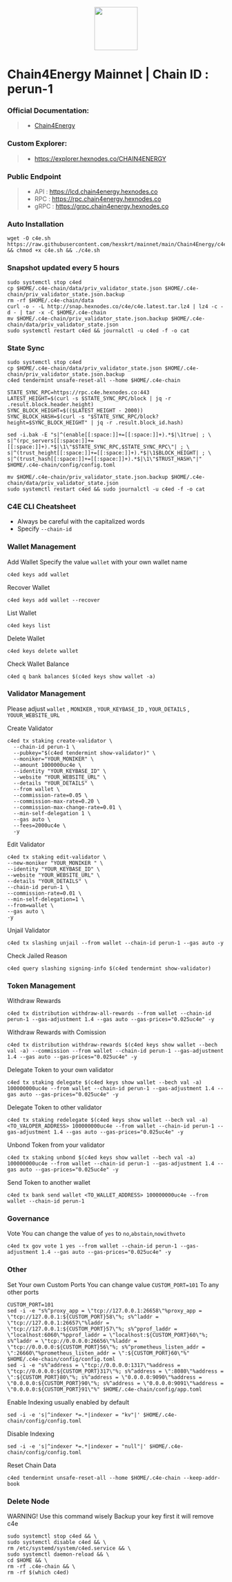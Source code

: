 <p align="center">
  <img height="100" height="auto" src="https://github.com/hexskrt/logos/blob/main/c4e.jpg?raw=true">
</p>

# Chain4Energy Mainnet | Chain ID : perun-1

### Official Documentation:
>- [Chain4Energy](https://docs.c4e.io/validatorsGuide/mainnet/system-preparation.html)

### Custom Explorer:
>-  https://explorer.hexnodes.co/CHAIN4ENERGY

### Public Endpoint

>- API : https://lcd.chain4energy.hexnodes.co
>- RPC : https://rpc.chain4energy.hexnodes.co
>- gRPC : https://grpc.chain4energy.hexnodes.co

### Auto Installation
```
wget -O c4e.sh https://raw.githubusercontent.com/hexskrt/mainnet/main/Chain4Energy/c4e.sh && chmod +x c4e.sh && ./c4e.sh
```

### Snapshot updated every 5 hours

```
sudo systemctl stop c4ed
cp $HOME/.c4e-chain/data/priv_validator_state.json $HOME/.c4e-chain/priv_validator_state.json.backup
rm -rf $HOME/.c4e-chain/data
curl -o - -L http://snap.hexnodes.co/c4e/c4e.latest.tar.lz4 | lz4 -c -d - | tar -x -C $HOME/.c4e-chain
mv $HOME/.c4e-chain/priv_validator_state.json.backup $HOME/.c4e-chain/data/priv_validator_state.json
sudo systemctl restart c4ed && journalctl -u c4ed -f -o cat
```


### State Sync

```
sudo systemctl stop c4ed
cp $HOME/.c4e-chain/data/priv_validator_state.json $HOME/.c4e-chain/priv_validator_state.json.backup
c4ed tendermint unsafe-reset-all --home $HOME/.c4e-chain

STATE_SYNC_RPC=https://rpc.c4e.hexnodes.co:443
LATEST_HEIGHT=$(curl -s $STATE_SYNC_RPC/block | jq -r .result.block.header.height)
SYNC_BLOCK_HEIGHT=$(($LATEST_HEIGHT - 2000))
SYNC_BLOCK_HASH=$(curl -s "$STATE_SYNC_RPC/block?height=$SYNC_BLOCK_HEIGHT" | jq -r .result.block_id.hash)

sed -i.bak -E "s|^(enable[[:space:]]+=[[:space:]]+).*$|\1true| ; \
s|^(rpc_servers[[:space:]]+=[[:space:]]+).*$|\1\"$STATE_SYNC_RPC,$STATE_SYNC_RPC\"| ; \
s|^(trust_height[[:space:]]+=[[:space:]]+).*$|\1$BLOCK_HEIGHT| ; \
s|^(trust_hash[[:space:]]+=[[:space:]]+).*$|\1\"$TRUST_HASH\"|" $HOME/.c4e-chain/config/config.toml

mv $HOME/.c4e-chain/priv_validator_state.json.backup $HOME/.c4e-chain/data/priv_validator_state.json
sudo systemctl restart c4ed && sudo journalctl -u c4ed -f -o cat
```

### C4E CLI Cheatsheet

- Always be careful with the capitalized words
- Specify `--chain-id`

### Wallet Management

Add Wallet
Specify the value `wallet` with your own wallet name

```
c4ed keys add wallet
```

Recover Wallet
```
c4ed keys add wallet --recover
```

List Wallet
```
c4ed keys list
```

Delete Wallet
```
c4ed keys delete wallet
```

Check Wallet Balance
```
c4ed q bank balances $(c4ed keys show wallet -a)
```

### Validator Management

Please adjust `wallet` , `MONIKER` , `YOUR_KEYBASE_ID` , `YOUR_DETAILS` , `YOUUR_WEBSITE_URL`

Create Validator
```
c4ed tx staking create-validator \
  --chain-id perun-1 \
  --pubkey="$(c4ed tendermint show-validator)" \
  --moniker="YOUR_MONIKER" \
  --amount 1000000uc4e \
  --identity "YOUR_KEYBASE_ID" \
  --website "YOUR_WEBSITE_URL" \
  --details "YOUR_DETAILS" \
  --from wallet \
  --commission-rate=0.05 \
  --commission-max-rate=0.20 \
  --commission-max-change-rate=0.01 \
  --min-self-delegation 1 \
  --gas auto \
  --fees=2000uc4e \
  -y
```

Edit Validator
```
c4ed tx staking edit-validator \
--new-moniker "YOUR_MONIKER " \
--identity "YOUR_KEYBASE_ID" \
--website "YOUR_WEBSITE_URL" \
--details "YOUR_DETAILS" \
--chain-id perun-1 \
--commission-rate=0.01 \
--min-self-delegation=1 \
--from=wallet \
--gas auto \
-y
```


Unjail Validator
```
c4ed tx slashing unjail --from wallet --chain-id perun-1 --gas auto -y
```

Check Jailed Reason
```
c4ed query slashing signing-info $(c4ed tendermint show-validator)
```

### Token Management

Withdraw Rewards
```
c4ed tx distribution withdraw-all-rewards --from wallet --chain-id perun-1 --gas-adjustment 1.4 --gas auto --gas-prices="0.025uc4e" -y
```

Withdraw Rewards with Comission
```
c4ed tx distribution withdraw-rewards $(c4ed keys show wallet --bech val -a) --commission --from wallet --chain-id perun-1 --gas-adjustment 1.4 --gas auto --gas-prices="0.025uc4e" -y
```

Delegate Token to your own validator
```
c4ed tx staking delegate $(c4ed keys show wallet --bech val -a) 100000000uc4e --from wallet --chain-id perun-1 --gas-adjustment 1.4 --gas auto --gas-prices="0.025uc4e" -y
```

Delegate Token to other validator
```
c4ed tx staking redelegate $(c4ed keys show wallet --bech val -a) <TO_VALOPER_ADDRESS> 100000000uc4e --from wallet --chain-id perun-1 --gas-adjustment 1.4 --gas auto --gas-prices="0.025uc4e" -y
```

Unbond Token from your validator
```
c4ed tx staking unbond $(c4ed keys show wallet --bech val -a) 100000000uc4e --from wallet --chain-id perun-1 --gas-adjustment 1.4 --gas auto --gas-prices="0.025uc4e" -y
```

Send Token to another wallet
```
c4ed tx bank send wallet <TO_WALLET_ADDRESS> 100000000uc4e --from wallet --chain-id perun-1
```

### Governance 

Vote
You can change the value of `yes` to `no`,`abstain`,`nowithveto`

```
c4ed tx gov vote 1 yes --from wallet --chain-id perun-1 --gas-adjustment 1.4 --gas auto --gas-prices="0.025uc4e" -y
```

### Other

Set Your own Custom Ports
You can change value `CUSTOM_PORT=101` To any other ports
```
CUSTOM_PORT=101
sed -i -e "s%^proxy_app = \"tcp://127.0.0.1:26658\"%proxy_app = \"tcp://127.0.0.1:${CUSTOM_PORT}58\"%; s%^laddr = \"tcp://127.0.0.1:26657\"%laddr = \"tcp://127.0.0.1:${CUSTOM_PORT}57\"%; s%^pprof_laddr = \"localhost:6060\"%pprof_laddr = \"localhost:${CUSTOM_PORT}60\"%; s%^laddr = \"tcp://0.0.0.0:26656\"%laddr = \"tcp://0.0.0.0:${CUSTOM_PORT}56\"%; s%^prometheus_listen_addr = \":26660\"%prometheus_listen_addr = \":${CUSTOM_PORT}60\"%" $HOME/.c4e-chain/config/config.toml
sed -i -e "s%^address = \"tcp://0.0.0.0:1317\"%address = \"tcp://0.0.0.0:${CUSTOM_PORT}317\"%; s%^address = \":8080\"%address = \":${CUSTOM_PORT}80\"%; s%^address = \"0.0.0.0:9090\"%address = \"0.0.0.0:${CUSTOM_PORT}90\"%; s%^address = \"0.0.0.0:9091\"%address = \"0.0.0.0:${CUSTOM_PORT}91\"%" $HOME/.c4e-chain/config/app.toml
```

Enable Indexing usually enabled by default
```
sed -i -e 's|^indexer *=.*|indexer = "kv"|' $HOME/.c4e-chain/config/config.toml
```

Disable Indexing
```
sed -i -e 's|^indexer *=.*|indexer = "null"|' $HOME/.c4e-chain/config/config.toml
```

Reset Chain Data
```
c4ed tendermint unsafe-reset-all --home $HOME/.c4e-chain --keep-addr-book
```

### Delete Node

WARNING! Use this command wisely 
Backup your key first it will remove c4e

```
sudo systemctl stop c4ed && \
sudo systemctl disable c4ed && \
rm /etc/systemd/system/c4ed.service && \
sudo systemctl daemon-reload && \
cd $HOME && \
rm -rf .c4e-chain && \
rm -rf $(which c4ed)
```
